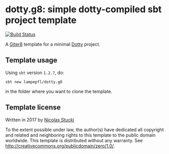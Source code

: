 dotty.g8: simple dotty-compiled sbt project template
=================
[![Build Status](https://travis-ci.org/lampepfl/dotty.g8.svg?branch=master)](https://travis-ci.org/lampepfl/dotty.g8/)

A [Giter8][g8] template for a minimal [Dotty] project.

Template usage
--------------
Using `sbt` version `1.2.7`, do:
```
sbt new lampepfl/dotty.g8
```
in the folder where you want to clone the template.

Template license
----------------
Written in 2017 by [Nicolas Stucki]

To the extent possible under law, the author(s) have dedicated all copyright and related
and neighboring rights to this template to the public domain worldwide.
This template is distributed without any warranty. See <http://creativecommons.org/publicdomain/zero/1.0/>.

[g8]: http://www.foundweekends.org/giter8/
[Dotty]: http://dotty.epfl.ch/
[Nicolas Stucki]: https://github.com/nicolasstucki
